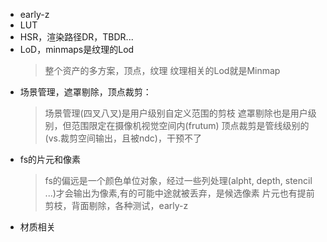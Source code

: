 - early-z  
- LUT
- HSR，渲染路径DR，TBDR...
- LoD，minmaps是纹理的Lod
  > 整个资产的多方案，顶点，纹理
  > 纹理相关的Lod就是Minmap
- 场景管理，遮罩剔除，顶点裁剪：
  > 场景管理(四叉八叉)是用户级别自定义范围的剪枝
  > 遮罩剔除也是用户级别，但范围限定在摄像机视觉空间内(frutum)
  > 顶点裁剪是管线级别的(vs.裁剪空间输出，且被ndc)，干预不了
- fs的片元和像素
  > fs的偏远是一个颜色单位对象，经过一些列处理(alpht, depth, stencil ...)才会输出为像素,有的可能中途就被丢弃，是候选像素
  > 片元也有提前剪枝，背面剔除，各种测试，early-z
- 材质相关  
